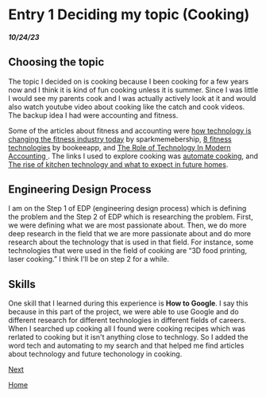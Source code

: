 # Entry 1 Deciding my topic (Cooking)
##### 10/24/23

## Choosing the topic

The topic I decided on is cooking because I been cooking for a few years now and I think it is kind of fun cooking unless it is summer. Since I was little I would see my parents cook and I was actually actively look at it and would also watch youtube video about cooking like the catch and cook videos. The backup idea I had were accounting and fitness.

Some of the articles about fitness and accounting were [how technology is changing the fitness industry today](https://sparkmembership.com/how-technology-is-changing-the-fitness-industry-today) by sparkmemebership, [8 fitness technologies](https://www.bookeeapp.com/articles/8-fitness-technologies) by bookeeapp, and [The Role of Technology In Modern Accounting
](https://online.mason.wm.edu/blog/the-role-of-technology-in-modern-accounting). The links I used to explore cooking was [automate cooking](https://thegadgetflow.com/blog/automate-cooking/), and [The rise of kitchen technology and what to expect in future homes](https://www.hippo.com/blog/future-of-kitchen-technology).

## Engineering Design Process

I am on the Step 1 of EDP (engineering design process) which is defining the problem and the Step 2 of EDP which is researching the problem. First, we were defining what we are most passionate about. Then, we do more deep research in the field that we are more passionate about and do more research about the technology that is used in that field. For instance, some technologies that were used in the field of cooking are “3D food printing, laser cooking.” I think I'll be on step 2 for a while.

## Skills

One skill that I learned during this experience is **How to Google**. I say this because in this part of the project, we were able to use Google and do different research for different technologies in different fields of careers. When I searched up cooking all I found were cooking recipes which was rerlated to cooking but it isn't anything close to technlogy. So I added the word tech and automating to my search and that helped me find articles about technology and future techonology in cooking.


[Next](entry02.md)

[Home](../README.md)
